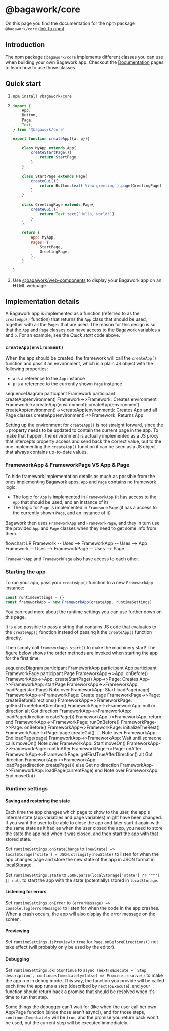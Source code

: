 <script>
	import Mermaid from '$lib/Mermaid.svelte'
</script>

# @bagawork/core
On this page you find the documentation for the npm package `@bagawork/core` ([link to npm](https://www.npmjs.com/package/@bagawork/core)).




## Introduction
The npm package `@bagawork/core` implements different classes you can use when building your own Bagawork app. Checkout the [Documentation](/documentation) pages to learn how to use those classes.





## Quick start
1. `npm install @bagawork/core`
2. 
	```js
	import {
		App,
		Button,
		Page,
		Text,
	} from '@bagawork/core'

	export function createApp({a, p}){
		
		class MyApp extends App{
			createStartPage(){
				return StartPage
			}
		}
		
		class StartPage extends Page{
			createGui(){
				return Button.text(`View greeting`).page(GreetingPage)
			}
		}
		
		class GreetingPage extends Page{
			createGui(){
				return Text.text(`Hello, world!`)
			}
		}
		
		return {
			App: MyApp,
			Pages: {
				StartPage,
				GreetingPage,
			},
		}
		
	}
	```
3. Use [@bagawork/web-components](/implementation/web-components) to display your Bagawork app on an HTML webpage




## Implementation details
A Bagawork app is implemented as a function (referred to as the `createApp()` function) that returns the `App` class that should be used, together with all the `Pages` that are used. The reason for this design is so that the `App` and `Page` classes can have access to the Bagawork variables `a` and `p`. For an example, see the *Quick start* code above.





### `createApp(environment)`
When the app should be created, the framework will call the `createApp()` function and pass it an environment, which is a plain JS object with the following properties:

* `a` is a reference to the `App` instance
* `p` is a reference to the currently shown `Page` instance

<Mermaid>
sequenceDiagram
	participant Framework
	participant createApp(environment)
	Framework->>Framework: Creates environment
	Framework->>createApp(environment): createApp(environment)
	createApp(environment)->>createApp(environment): Creates App and all Page classes
	createApp(environment)->>Framework: Returns App
</Mermaid>

Setting up the environment for `createApp()` is not straight forward, since the `p` property needs to be updated to contain the current page in the app. To make that happen, the environment is actually implemented as a JS proxy that intercepts property access and send back the correct value, but to the one implementing the `createApp()` function it can be seen as a JS object that always contains up-to-date values.





### FrameworkApp & FrameworkPage VS App & Page
To hide framework implementation details as much as possible from the ones implementing Bagawork apps, `App` and `Page` contains no framework logic:

* The logic for `App` is implemented in `FrameworkApp` (it has access to the `App` that should be used, and an instance of it)
* The logic for `Page` is implemented in `FrameworkPage` (it has a access to the currently shown `Page`, and an instance of it)

Bagawork then uses `FrameworkApp` and `FrameworkPage`, and they in turn use the provided `App` and `Page` classes when they need to get some info from them. 

<Mermaid>
flowchart LR
	Framework -- Uses --> FrameworkApp -- Uses --> App
	Framework -- Uses --> FrameworkPage -- Uses --> Page
</Mermaid>

`FrameworkApp` and `FrameworkPage` also have access to each other.




### Starting the app
To run your app, pass your `createApp()` function to a new `FrameworkApp` instance:

```js
const runtimeSettings = {}
const frameworkApp = new FrameworkApp(createApp, runtimeSettings)
```

You can read more about the runtime settings you can use further down on this page.

It is also possible to pass a string that contains JS code that evaluates to the `createApp()` function instead of passing it the `createApp()` function directly.

Then simply call `frameworkApp.start()` to make the machinery start! The figure below shows the order methods are invoked when starting the app for the first time.

<Mermaid>
sequenceDiagram
	participant FrameworkApp
	participant App
	participant FrameworkPage
	participant Page
	FrameworkApp->>App: onBefore()
	FrameworkApp->>App: createStartPage()
	App->>Page: Creates
	App->>FrameworkApp: startPage
	FrameworkApp->>FrameworkApp: loadPage(startPage)
	Note over FrameworkApp: Start loadPage(page)
	FrameworkApp->>FrameworkPage: Create page
	FrameworkPage->>Page: createBeforeDirections()
	FrameworkApp->>FrameworkPage: getFirstTrueBeforeDirection()
	FrameworkPage->>FrameworkApp: null or direction
	alt Got direction
		FrameworkApp->>FrameworkApp: loadPage(direction.createPage())
		FrameworkApp->>FrameworkApp: return
	end
	FrameworkApp->>FrameworkPage: runOnBefore()
	FrameworkPage->>Page: onBefore()
	FrameworkApp->>FrameworkPage: initializeTheRest()
	FrameworkPage->>Page: page.createGui(), ...
	Note over FrameworkApp: End loadPage(page)
	FrameworkApp->>FrameworkApp: Wait until someone calls moveOn()
	Note over FrameworkApp: Start moveOn()
	FrameworkApp->>FrameworkPage: runOnAfter
	FrameworkPage->>Page: onAfter
	FrameworkApp->>FrameworkPage: getFirstTrueAfterDirection()
	alt Got direction
		FrameworkApp->>FrameworkApp: loadPage(direction.createPage())
	else Get no direction
		FrameworkApp->>FrameworkApp: loadPage(currentPage)
	end
	Note over FrameworkApp: End moveOn()
</Mermaid>





### Runtime settings

#### Saving and restoring the state
Each time the app changes which page to show to the user, the app's internal state (app variables and page variables) might have been changed. If you want the user to be able to close the app and later start it again with the same state as it had as when the user closed the app, you need to store the state the app had when it was closed, and then start the app with that stored state.

Set `runtimeSettings.onStateChange` to `(newState) => localStorage['state'] = JSON.stringify(newState)` to listen for when the app changes page and store the new state of the app in JSON format in [localStorage](https://developer.mozilla.org/en-US/docs/Web/API/Window/localStorage).

Set `runtimeSettings.state` to `JSON.parse(localStorage['state'] ?? '""') || null` to start the app with the state (potentially) stored in `localStorage`.



#### Listening for errors
Set `runtimeSettings.onError` to `(errorMessage) => console.log(errorMessage)` to listen for when the code in the app crashes. When a crash occurs, the app will also display the error message on the screen. 



#### Previewing
Set `runtimeSettings.isPreview` to `true` for `Page.onBeforeDirections()` not take effect (will probably only be used by the editor).



#### Debugging
Set `runtimeSettings.okToContinue` to `` async (nextToExecute = `Step description`, continuesImmediately=false) => Promise.resolve() `` to make the app run in debug mode. This way, the function you provide will be called each time the app runs a step (described by `nextToExecute`), and your function should return back a promise that should be resolved when it's time to run that step.

Some things the debugger can't wait for (like when the user call her own App/Page function (since those aren't async)), and for those steps, `continuesImmediately` will be `true`, and the promise you return back won't be used, but the current step will be executed immediately. 